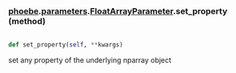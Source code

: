### [phoebe](phoebe.md).[parameters](phoebe.parameters.md).[FloatArrayParameter](phoebe.parameters.FloatArrayParameter.md).set_property (method)


```py

def set_property(self, **kwargs)

```



set any property of the underlying nparray object

